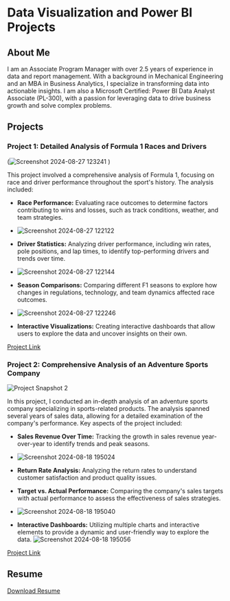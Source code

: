 # Data Visualization and Power BI Projects

## About Me

I am an Associate Program Manager with over 2.5 years of experience in data and report management. With a background in Mechanical Engineering and an MBA in Business Analytics, I specialize in transforming data into actionable insights. I am also a Microsoft Certified: Power BI Data Analyst Associate (PL-300), with a passion for leveraging data to drive business growth and solve complex problems.

## Projects

### Project 1: Detailed Analysis of Formula 1 Races and Drivers

(![Screenshot 2024-08-27 123241](https://github.com/user-attachments/assets/38bc5f13-c45d-4372-9248-431a3403c555)
) <!-- Placeholder for image -->


This project involved a comprehensive analysis of Formula 1, focusing on race and driver performance throughout the sport's history. The analysis included:

- **Race Performance:** Evaluating race outcomes to determine factors contributing to wins and losses, such as track conditions, weather, and team strategies.
- ![Screenshot 2024-08-27 122122](https://github.com/user-attachments/assets/1ba9b050-a5a3-45cc-b9b1-dda33fbaea9c)

- **Driver Statistics:** Analyzing driver performance, including win rates, pole positions, and lap times, to identify top-performing drivers and trends over time.
- ![Screenshot 2024-08-27 122144](https://github.com/user-attachments/assets/a77a8f39-cc82-4d49-9143-6e2da24f5b5c)

- **Season Comparisons:** Comparing different F1 seasons to explore how changes in regulations, technology, and team dynamics affected race outcomes.
- ![Screenshot 2024-08-27 122246](https://github.com/user-attachments/assets/a6ce7d27-428a-4654-b997-545c8c37034f)

- **Interactive Visualizations:** Creating interactive dashboards that allow users to explore the data and uncover insights on their own.

[Project Link](http://project-link1.com)

### Project 2: Comprehensive Analysis of an Adventure Sports Company

![Project Snapshot 2](placeholder2.jpg) <!-- Placeholder for image -->

In this project, I conducted an in-depth analysis of an adventure sports company specializing in sports-related products. The analysis spanned several years of sales data, allowing for a detailed examination of the company's performance. Key aspects of the project included:

- **Sales Revenue Over Time:** Tracking the growth in sales revenue year-over-year to identify trends and peak seasons.
- ![Screenshot 2024-08-18 195024](https://github.com/user-attachments/assets/08aa7007-60c3-4581-9261-64c66f3615e5)

- **Return Rate Analysis:** Analyzing the return rates to understand customer satisfaction and product quality issues.
- **Target vs. Actual Performance:** Comparing the company's sales targets with actual performance to assess the effectiveness of sales strategies.
- ![Screenshot 2024-08-18 195040](https://github.com/user-attachments/assets/0f639e53-6cc3-44b5-9059-8d67ecc5e91e)

- **Interactive Dashboards:** Utilizing multiple charts and interactive elements to provide a dynamic and user-friendly way to explore the data.
![Screenshot 2024-08-18 195056](https://github.com/user-attachments/assets/4668db0f-d3e9-4eea-94c1-e202efefbd45)

[Project Link](http://project-link2.com)

## Resume

[Download Resume](https://drive.google.com/file/d/17aWzDvphzSuQnFukY9UvAhbHyPqIL5ry/view?usp=drive_link)
